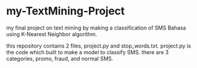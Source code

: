# my-TextMining-Project
my final project on text mining by making a classification of SMS Bahasa using K-Nearest Neighbor algorithm.

this repository contains 2 files, project.py and stop_words.txt. project.py is the code which built to make a model to classify SMS. there are 3 categories, promo, fraud, and normal SMS. 
